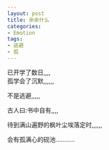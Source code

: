 ```yaml
---
layout: post
title: 余余什么
categories:
- Emotion
tags:
- 逃避
- 孤
---
```


已开学了数日,,,,            
           孤学会了沉默,,,,,,                   
                   
             
不是逃避,,,,,
            

         
古人曰:书中自有,,,,
                                              
待到满山遍野的枫叶尘埃落定时,,,,,,

                    
会有孤满心的砚池........... 